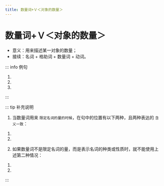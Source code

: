 ```yaml
---
title: 数量词+Ｖ＜对象的数量＞
---
```


# 数量词+Ｖ＜对象的数量＞

- 意义：用来描述某一对象的数量；
- 接续：名词 + 格助词 + 数量词 + 动词。

::: info 例句

1. <grammer-content sentence="ここで[写真/しゃしん]を**[一枚/いちまい][撮/と]りましょう**。" trans='爸妈，我们打车去吧。' />
1. <grammer-content sentence="[毎日/まいにち]、リンゴを**2つ[食/た]べます**。" trans='爸妈，我们打车去吧。' />
1. <grammer-content sentence="ビールは[飲/の]みませんでしたが、ワインを**3[杯/はい][飲/の]みました**。" trans='爸妈，我们打车去吧。' />

:::

::: tip 补充说明

1. 当数量词用来 `限定名词的量的时候`，在句中的位置有以下两种，且两种表达的 `含义一致`：

<div class="bunpou-block">

  1. <grammer-content sentence="**数量词 + の + N（が/を）+ V**。例如：２つのりんごを[食/た]べました。" />
  1. <grammer-content sentence="**N（が/を）+ 数量词 + V**。例如：りんごを２つ[食/た]べました。" />
  
</div>

2. 如果数量词不是限定名词的量，而是表示名词的种类或性质时，就不能使用上述第二种情况：

<div class="bunpou-block">

  1. <grammer-content sentence="さっき[約/やく]１８０センチの[人/ひと]が[入/はい]りました。 ✅" trans="刚才进来了个约一米八的人。" />
  1. <grammer-content sentence="さっき[人/ひと]が[約/やく]１８０センチ[入/はい]りました。 ❌" trans="刚才那个人进来了约一米八。(这种表达方式显然不妥)" />
  
</div>

:::
